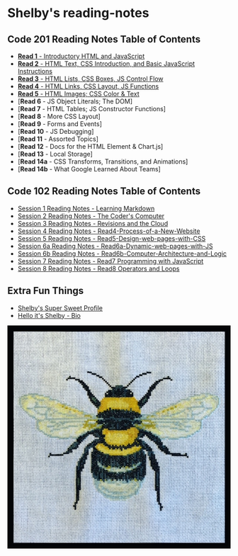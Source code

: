 # Shelby's reading-notes

## Code 201 Reading Notes Table of Contents
  - [**Read 1** - Introductory HTML and JavaScript](class-01.md)
  - [**Read 2** - HTML Text, CSS Introduction, and Basic JavaScript Instructions](class-02.md)
  - [**Read 3** - HTML Lists, CSS Boxes, JS Control Flow](class-03.md)
  - [**Read 4** - HTML Links, CSS Layout, JS Functions](class-04.md)
  - [**Read 5** - HTML Images; CSS Color & Text](class-05.md)
  - [**Read 6** - JS Object Literals; The DOM]
  - [**Read 7** - HTML Tables; JS Constructor Functions]
  - [**Read 8** - More CSS Layout]
  - [**Read 9** - Forms and Events]
  - [**Read 10** - JS Debugging]
  - [**Read 11** - Assorted Topics]
  - [**Read 12** - Docs for the HTML <canvas> Element & Chart.js]
  - [**Read 13** - Local Storage]
  - [**Read 14a** - CSS Transforms, Transitions, and Animations]
  - [**Read 14b** - What Google Learned About Teams]


## Code 102 Reading Notes Table of Contents
  - [Session 1 Reading Notes - Learning Markdown](Read1-Learning-Markdown.md)
  - [Session 2 Reading Notes - The Coder's Computer](Read2-The-Coders-Computer.md)
  - [Session 3 Reading Notes - Revisions and the Cloud](Read3-Revisions-and-the-Cloud.md)
  - [Session 4 Reading Notes - Read4-Process-of-a-New-Website](Read4-Process-of-a-New-Website.md)
  - [Session 5 Reading Notes - Read5-Design-web-pages-with-CSS](Read5-Design-web-pages-with-CSS.md)
  - [Session 6a Reading Notes - Read6a-Dynamic-web-pages-with-JS](Read6a-Dynamic-web-pages-with-JS.md)
  - [Session 6b Reading Notes - Read6b-Computer-Architecture-and-Logic](Read6b-Computer-Architecture-and-Logic.md)
  - [Session 7 Reading Notes - Read7 Programming with JavaScript](Read7-Programming-with-JS.md)
  - [Session 8 Reading Notes - Read8 Operators and Loops](Read8-Operators-and-Loops.md)

## Extra Fun Things
  - [Shelby's Super Sweet Profile](https://github.com/shelbyharner)
  - [Hello it's Shelby - Bio](https://shelbyharner.github.io/Hello-its-Shelby/)

 ![My recent favorite cross stitch project](BeeCrossStitch.JPG)
